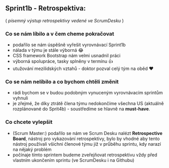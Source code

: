 ## __Sprint1b - Retrospektiva:__

( _písemný výstup retrospektivy vedené ve ScrumDesku_ )

### Co se nám líbilo a v čem cheme pokračovat
  * podařilo se nám úspěšně vyřešit vyrovnávací Sprint1b
  * nálada v týmu je stále výborná 😂
  * CSS framework Bootstrap nám velmi usnadnil práci
  * výborná spolupráce, tasky splněny v termínu 👍
  * utužování mezilidských vztahů - doktor pozval celý tým na oběd ❤️

### Co se nám nelíbilo a co bychom chtěli změnit
  * rádi bychom se v budou podobným vynuceným vyrovnávacím sprintům vyhnuli
  * je zřejmé, že díky ztrátě člena týmu nedokončíme všechna US (aktuálně rozplánované do Sprit4b) - soustředíme se hlavně na __must-have__.

### Co chcete vylepšit
  * (Scrum Master:) podařilo se nám ve Scrum Desku nalézt __Retrospective Board__, nástroj pro vykazování retrospektivy, bylo by vhodné aby tento nástroj používali všichni členové týmu již v průběhu sprintu, kdy narazí na nějaký problém
  * počínaje tímto sprintem budeme zveřejňovat retrospektivu vždy před vlastním ukončením sprintu (ve ScrumDesku i na Githubu)